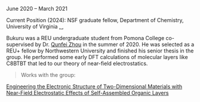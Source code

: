 June 2020 – March 2021

Current Position (2024): NSF graduate fellow, Department of Chemistry, University of Virginia <a href="https://www.linkedin.com/in/bukuru-anaclet-94454a156/"><i class="fa-brands fa-linkedin-in"></i>, </a>, <a href="https://scholar.google.com/citations?user=eWBeI5oAAAAJ&hl=en"><i class="ai ai-google-scholar-square ai-3x"></i></a>

Bukuru was a REU undergraduate student from Pomona College co-supervised by Dr. <a href="http://www.linkedin.com/in/qunfei-zhou-746a9241/">Qunfei Zhou</a> in the summer of 2020. He was selected as a REU+ fellow by Northwestern University and finished his senior thesis in the group. He performed some early DFT calculations of molecular layers like C8BTBT that led to our theory of near-field electrostatics.


> Works with the group:

<a href="https://arxiv.org/abs/2109.09990">Engineering the Electronic Structure of Two-Dimensional Materials with Near-Field Electrostatic Effects of Self-Assembled Organic Layers</a>
